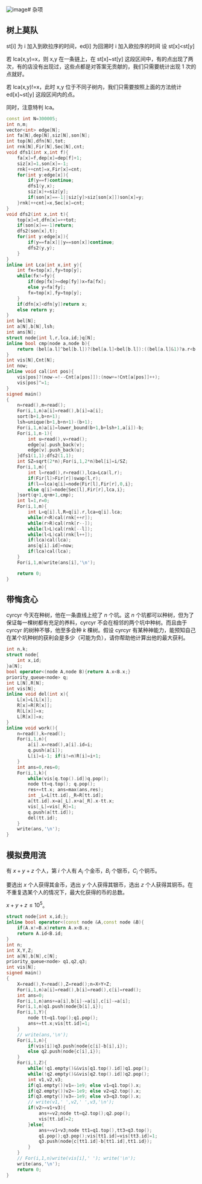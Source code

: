 ![image](https://github.com/user-attachments/assets/61fe9359-1c36-49b5-b3cc-93102e87d0a1)#  杂项

## 树上莫队
st[i] 为 i 加入到欧拉序的时间，ed[i] 为回溯时 i 加入欧拉序的时间
设 st[x]<st[y]

若 lca(x,y)=x，则 x,y 在一条链上，在 st[x]~st[y] 这段区间中，有的点出现了两次，有的店没有出现过，这些点都是对答案无贡献的，我们只需要统计出现 1 次的点就好。

若 lca(x,y)!=x，此时 x,y 位于不同子树内，我们只需要按照上面的方法统计 ed[x]~st[y] 这段区间内的点。

同时，注意特判 lca。
```cpp
const int N=300005;
int n,m;
vector<int> edge[N];
int fa[N],dep[N],siz[N],son[N];
int top[N],dfn[N],tot;
int rnk[N],Fir[N],Sec[N],cnt;
void dfs1(int x,int f){
	fa[x]=f,dep[x]=dep[f]+1;
	siz[x]=1,son[x]=-1;
	rnk[++cnt]=x,Fir[x]=cnt;
	for(int y:edge[x]){
		if(y==f)continue;
		dfs1(y,x);
		siz[x]+=siz[y];
		if(son[x]==-1||siz[y]>siz[son[x]])son[x]=y;
	}rnk[++cnt]=x,Sec[x]=cnt;
}
void dfs2(int x,int t){
	top[x]=t,dfn[x]=++tot;
	if(son[x]==-1)return;
	dfs2(son[x],t);
	for(int y:edge[x]){
		if(y==fa[x]||y==son[x])continue;
		dfs2(y,y);
	}
}
inline int Lca(int x,int y){
	int fx=top[x],fy=top[y];
	while(fx!=fy){
		if(dep[fx]>=dep[fy])x=fa[fx];
		else y=fa[fy];
		fx=top[x],fy=top[y];
	}
	if(dfn[x]<dfn[y])return x;
	else return y;
}
int bel[N];
int a[N],b[N],lsh;
int ans[N];
struct node{int l,r,lca,id;}q[N];
inline bool cmp(node a,node b){
	return (bel[a.l]^bel[b.l])?(bel[a.l]<bel[b.l]):((bel[a.l]&1)?a.r<b.r:a.r>b.r);
}
int vis[N],Cnt[N];
int now;
inline void cal(int pos){
	vis[pos]?(now-=!--Cnt[a[pos]]):(now+=!Cnt[a[pos]]++);
	vis[pos]^=1;
}
signed main()
{
	n=read(),m=read();
	For(i,1,n)a[i]=read(),b[i]=a[i];
	sort(b+1,b+n+1);
	lsh=unique(b+1,b+n+1)-(b+1);
	For(i,1,n)a[i]=lower_bound(b+1,b+lsh+1,a[i])-b;
	For(i,1,n-1){
		int u=read(),v=read();
		edge[u].push_back(v);
		edge[v].push_back(u);
	}dfs1(1,1);dfs2(1,1);
	int SZ=sqrt(2*n);For(i,1,2*n)bel[i]=i/SZ;
	For(i,1,m){
		int l=read(),r=read(),lca=Lca(l,r);
		if(Fir[l]>Fir[r])swap(l,r);
		if(l==lca)q[i]=node{Fir[l],Fir[r],0,i};
		else q[i]=node{Sec[l],Fir[r],lca,i};
	}sort(q+1,q+m+1,cmp);
	int l=1,r=0;
	For(i,1,m){
		int L=q[i].l,R=q[i].r,lca=q[i].lca;
		while(r<R)cal(rnk[++r]);
		while(r>R)cal(rnk[r--]);
		while(l>L)cal(rnk[--l]);
		while(l<L)cal(rnk[l++]);
		if(lca)cal(lca);
		ans[q[i].id]=now;
		if(lca)cal(lca);
	}
	For(i,1,m)write(ans[i],'\n');

	return 0;
}
```

## 带悔贪心
cyrcyr 今天在种树，他在一条直线上挖了 $n$ 个坑。这 $n$ 个坑都可以种树，但为了保证每一棵树都有充足的养料，cyrcyr 不会在相邻的两个坑中种树。而且由于 cyrcyr 的树种不够，他至多会种 $k$ 棵树。假设 cyrcyr 有某种神能力，能预知自己在某个坑种树的获利会是多少（可能为负），请你帮助他计算出他的最大获利。

```cpp
int n,k;
struct node{
	int x,id;
}a[N];
bool operator<(node A,node B){return A.x<B.x;}
priority_queue<node> q;
int L[N],R[N];
int vis[N];
inline void del(int x){
	L[x]=L[L[x]];
	R[x]=R[R[x]];
	R[L[x]]=x;
	L[R[x]]=x;
}
inline void work(){
	n=read(),k=read();
	For(i,1,n){
		a[i].x=read(),a[i].id=i;
		q.push(a[i]);
		L[i]=i-1; if(i!=n)R[i]=i+1;
	}
	int ans=0,res=0;
	For(i,1,k){
		while(vis[q.top().id])q.pop();
		node tt=q.top(); q.pop();
		res+=tt.x; ans=max(ans,res);
		int _L=L[tt.id],_R=R[tt.id];
		a[tt.id].x=a[_L].x+a[_R].x-tt.x;
		vis[_L]=vis[_R]=1;
		q.push(a[tt.id]);
		del(tt.id);
	}
	write(ans,'\n');
}
```
## 模拟费用流
有 $x+y+z$ 个人，第 $i$ 个人有 $A_i$ 个金币，$B_i$ 个银币，$C_i$ 个铜币。

要选出 $x$ 个人获得其金币，选出 $y$ 个人获得其银币，选出 $z$ 个人获得其铜币。在不重复选某个人的情况下，最大化获得的币的总数。 

$x+y+z\le 10 ^ 5$。

```cpp
struct node{int x,id;};
inline bool operator<(const node &A,const node &B){
	if(A.x!=B.x)return A.x<B.x;
	return A.id<B.id;
}
int n;
int X,Y,Z;
int a[N],b[N],c[N];
priority_queue<node> q1,q2,q3;
int vis[N];
signed main()
{
	X=read(),Y=read(),Z=read();n=X+Y+Z;
	For(i,1,n)a[i]=read(),b[i]=read(),c[i]=read();
	int ans=0;
	For(i,1,n)ans+=a[i],b[i]-=a[i],c[i]-=a[i];
	For(i,1,n)q1.push(node{b[i],i});
	For(i,1,Y){
		node tt=q1.top();q1.pop();
		ans+=tt.x;vis[tt.id]=1;
	}
	// write(ans,'\n');
	For(i,1,n){
		if(vis[i])q3.push(node{c[i]-b[i],i});
		else q2.push(node{c[i],i});
	}
	For(i,1,Z){
		while(!q1.empty()&&vis[q1.top().id])q1.pop();
		while(!q2.empty()&&vis[q2.top().id])q2.pop();
		int v1,v2,v3;
		if(q1.empty())v1=-1e9; else v1=q1.top().x;
		if(q2.empty())v2=-1e9; else v2=q2.top().x;
		if(q3.empty())v3=-1e9; else v3=q3.top().x;
		// write(v1,' ',v2,' ',v3,'\n');
		if(v2>=v1+v3){
			ans+=v2;node tt=q2.top();q2.pop();
			vis[tt.id]=2;
		}else{
			ans+=v1+v3;node tt1=q1.top(),tt3=q3.top();
			q1.pop();q3.pop();vis[tt1.id]=vis[tt3.id]=1;
			q3.push(node{c[tt1.id]-b[tt1.id],tt1.id});
		}
	}
	// For(i,1,n)write(vis[i],' '); write('\n');
	write(ans,'\n');
	return 0;
}
```

